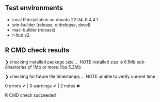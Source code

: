 ## Test environments

- local R installation on ubuntu 22.04, R 4.4.1
- win-builder (release, oldrelease, devel)
- mac-builder (release)
- r-hub v2


## R CMD check results

❯ checking installed package size ... NOTE
    installed size is  6.1Mb
    sub-directories of 1Mb or more:
      libs   5.3Mb

❯ checking for future file timestamps ... NOTE
  unable to verify current time

0 errors ✔ | 0 warnings ✔ | 2 notes ✖

R CMD check succeeded
